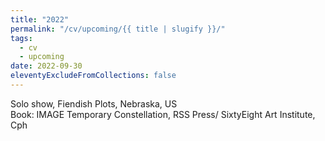 ```yaml
---
title: "2022"
permalink: "/cv/upcoming/{{ title | slugify }}/"
tags:
  - cv
  - upcoming
date: 2022-09-30
eleventyExcludeFromCollections: false
---
```


Solo show, Fiendish Plots, Nebraska, US<br/>
Book: IMAGE Temporary Constellation, RSS Press/ SixtyEight Art Institute, Cph 